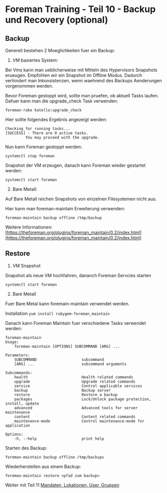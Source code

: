# Foreman Training - Teil 10 - Backup und Recovery (optional)

## Backup

Generell bestehen 2 Moeglichkeiten fuer ein Backup:

1. VM basiertes System:

Bei Vms kann man ueblicherweise mit Mitteln des Hypervisors Snapshots erueugen.
Empfohlen wir ein Snapshot im Offline Modus. Dadurch verhindert man Inkonsistenzen, wenn waehrend des Backups Aenderungen vorgenommen werden.

Bevor Foreman gestoppt wird, sollte man pruefen, ob aktuell Tasks laufen. Dafuer kann man die upgrade_check Task verwenden:

    foreman-rake katello:upgrade_check

Hier sollte folgendes Ergebnis angezeigt werden:

    Checking for running tasks...
    [SUCCESS] - There are 0 active tasks.
             You may proceed with the upgrade.

Nun kann Foreman gestoppt werden:

    systemctl stop foreman

Snapshot der VM erzeugen, danach kann Foreman wieder gestartet werden:

    systemctl start foreman

2. Bare Metall:

Auf Bare Metall reichen Snapshots von einzelnen Filesystemen nicht aus.

Hier kann man foreman-maintain Erweiterung verwenden:

    foreman-maintain backup offline /tmp/backup

Weitere Informationen: [https://theforeman.org/plugins/foreman_maintain/0.2/index.html](https://theforeman.org/plugins/foreman_maintain/0.2/index.html)

## Restore

1. VM Snapshot

Snapshot als neue VM hochfahren, dananch Foreman Servcies starten

    systemctl start foreman

2. Bare Metall

Fuer Bare Metal kann foremain-maintain verwendet werden.

Installation `yum install rubygem-foreman_maintain`

Danach kann Foreman Maintain fuer verschiedene Tasks verwendet werden:

    foreman-maintain
    Usage:
        foreman-maintain [OPTIONS] SUBCOMMAND [ARG] ...

    Parameters:
        SUBCOMMAND                    subcommand
        [ARG] ...                     subcommand arguments

    Subcommands:
        health                        Health related commands
        upgrade                       Upgrade related commands
        service                       Control applicable services
        backup                        Backup server
        restore                       Restore a backup
        packages                      Lock/Unlock package protection, install, update
        advanced                      Advanced tools for server maintenance
        content                       Content related commands
        maintenance-mode              Control maintenance-mode for application

    Options:
        -h, --help                    print help

Starten des Backup:

    foreman-maintain backup offline /tmp/backups

Wiederherstellen aus einem Backup:

    foreman-maintain restore <pfad zum backup>

Weiter mit Teil 11 [Mandaten, Lokationen, User, Gruppen](../11_mandanten)
